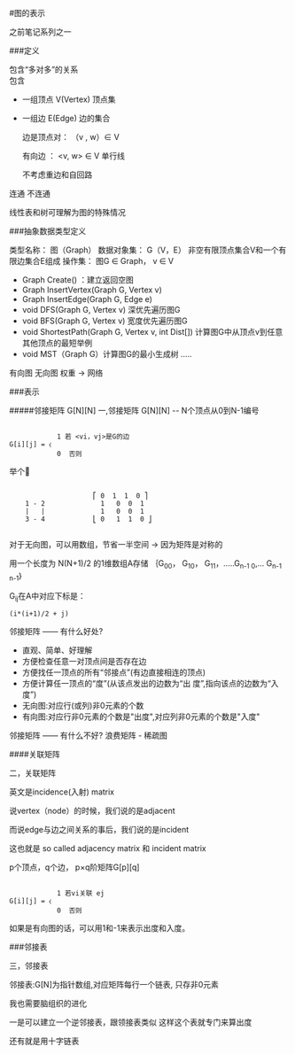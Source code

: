 #图的表示

之前笔记系列之一

###定义

包含“多对多”的关系  
包含

- 一组顶点  V(Vertex)  顶点集
- 一组边   E(Edge)  边的集合
 	
 	边是顶点对： （v , w）∈ V
 	
 	有向边 ： <v, w> ∈ V 单行线
 	
 	不考虑重边和自回路

连通
不连通

线性表和树可理解为图的特殊情况


###抽象数据类型定义

类型名称： 图（Graph）
数据对象集： G（V，E） 非空有限顶点集合V和一个有限边集合E组成
操作集： 图G ∈ Graph， v ∈ V

 - Graph Create() ：建立返回空图
 - Graph InsertVertex(Graph G, Vertex v)
 - Graph InsertEdge(Graph G, Edge e)
 - void DFS(Graph G, Vertex v) 深优先遍历图G
 - void BFS(Graph G, Vertex v) 宽度优先遍历图G
 - void ShortestPath(Graph G, Vertex v, int Dist[]) 计算图G中从顶点v到任意其他顶点的最短举例
 - void MST（Graph G）计算图G的最小生成树
 .....


有向图  无向图
权重 →  网络


###表示

#####邻接矩阵 G[N][N]
一,邻接矩阵 G[N][N] -- N个顶点从0到N-1编号

```

			1 若 <vi，vj>是G的边
G[i][j] = ⧼ 
			0  否则

```

举个🌰


```

				     ⎡ 0  1  1  0 ⎤
 	1 - 2              1   0  0  1 
 	|   |              1   0  0  1
 	3 - 4            ⎣ 0   1  1  0 ⎦
 	
 ```
 
 
 对于无向图，可以用数组，节省一半空间 →  因为矩阵是对称的

用一个长度为 N(N+1)/2 的1维数组A存储
｛G<sub>00</sub>， G<sub>10</sub>， G<sub>11</sub>，.....G<sub>n-1 0</sub>,... G<sub>n-1 n-1</sub>｝

G<sub>ij</sub>在A中对应下标是：

	(i*(i+1)/2 + j)

 	
邻接矩阵 —— 有什么好处?

- 直观、简单、好理解
- 方便检查任意一对顶点间是否存在边
- 方便找任一顶点的所有“邻接点”(有边直接相连的顶点)
- 方便计算任一顶点的“度”(从该点发出的边数为“出 度”,指向该点的边数为“入度”)
- 无向图:对应行(或列)非0元素的个数
- 有向图:对应行非0元素的个数是"出度",对应列非0元素的个数是"入度"
  
邻接矩阵 —— 有什么不好?
 浪费矩阵 - 稀疏图

####关联矩阵

二，关联矩阵

英文是incidence(入射) matrix

说vertex（node）的时候，我们说的是adjacent

而说edge与边之间关系的事后，我们说的是incident

这也就是 so called adjacency matrix 和  incident matrix

p个顶点，q个边， p×q阶矩阵G[p][q]


```

			1 若vi关联 ej
G[i][j] = ⧼ 
			0  否则

```

如果是有向图的话，可以用1和-1来表示出度和入度。

###邻接表

三，邻接表

邻接表:G[N]为指针数组,对应矩阵每行一个链表, 只存非0元素



我也需要脑组织的进化

一是可以建立一个逆邻接表，跟领接表类似
这样这个表就专门来算出度

还有就是用十字链表
